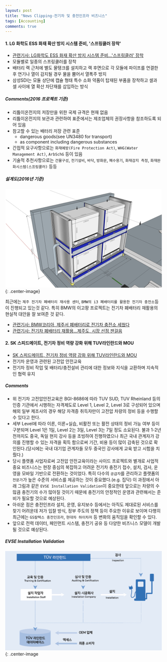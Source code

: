```yaml
---
layout: post
title: "News Clipping-전기차 및 충전인프라 비즈니스"
tags: [Accounting]
comments: true
---
```


#### 1. LG 화학도 ESS 화재 확산 방지 시스템 준비, '스프링쿨러 장착'
- [관련기사: LG화학도 ESS 화재 확산 방지 시스템 준비…'스프링클러' 장착](https://www.etnews.com/20191104000307?m=1)
- 모듈별로 일종의 스프링쿨러를 장착
- 배터리 랙 근처에 별도 물탱크를 설치하고 랙 후면으로 각 모듈에 파이프를 연결한 후 연기나 열이 감지될 경우 물을 뿜어서 열폭주 방지
- 삼성SDI는 모듈 상단에 캡슐 형태 특수 소화 약품이 탑재된 부품을 장착하고 셀과 셀 사이에 열 확산 차단재를 삽입하는 방식

##### Comments(2016 프로젝트 기준)
- 리튬이온전지의 저장만을 위한 국제 규격은 현재 없음
- 리튬이온전지의 보관과 관련하여 표준에서는 제조업체의 권장사항을 참조하도록 되어 있음
- 참고할 수 있는 배터리 저장 관련 표준
  - dangerous goods(see UN3480 for transport)
  - as component including dangerous substances
- 간접적 요구사항으로는 `화재예방(Fire Protection Act)`, `WHG(Water Management Act)`, `ArbSchG` 등이 있음
- 기술적 추천사항으로는 `건물구성`, `전기설비`, `바닥`, `방화문`, `폐수용기`, `화재감지 측정`, `화재완화시스템(스프링쿨러)` 등등

##### 설계도(2016년 기준)

![Image-2](../images/2019-12-14-1-daily-clipping-1.png){: .center-image}

최근에는 `제주 전기차 폐배터리 재사용 센터`, `BMW의 i3 폐배터리를 활용한 전기차 충전소`등이 진행되고 있는것 같다. 특히 BMW의 이고팡 프로젝트는 전기차 폐배터리 재활용의 현실적 대안을 잘 보여준 것 같다.
- [관련기사: BMW코리아, 제주서 폐배터리로 전기차 충전소 세웠다](http://it.chosun.com/site/data/html_dir/2019/08/12/2019081202263.html)
- [관련기사: 전기차 폐배터리 재활용…제주도, 시장 선점 잰걸음](https://www.msn.com/ko-kr/news/national/%EC%A0%84%EA%B8%B0%EC%B0%A8-%ED%8F%90%EB%B0%B0%ED%84%B0%EB%A6%AC-%EC%9E%AC%ED%99%9C%EC%9A%A9%E2%80%A6%EC%A0%9C%EC%A3%BC%EB%8F%84-%EC%8B%9C%EC%9E%A5-%EC%84%A0%EC%A0%90-%EC%9E%B0%EA%B1%B8%EC%9D%8C/ar-BBVc3gH)


#### 2. SK 스피드메이트, 전기차 정비 역량 강화 위해 TUV라인란드와 MOU
- [SK 스피드메이트, 전기차 정비 역량 강화 위해 TUV라인란드와 MOU](https://www.etnews.com/20191104000307?m=1)
- 전기차 운영과 관련된 고전압 안전교육
- 전기차 정비 작업 및 배터리/충전설비 관리에 대한 정보와 지식을 교환하며 지속적인 협력 유지


##### Comments
- 위 전기차 고전압안전교육은 BGI-8686에 따라 TUV SUD, TUV Rheinland 등의 인증 기관에서 시행하는 자격제도로 Level 1, Level 2, Level 3로 구성되어 있으며 해외 일부 제조사의 경우 해당 자격증 취득자만이 고전압 차량의 정비 등을 수행할 수 있다고 한다.
- 세부 Level에 따라 이론, 이론+실습, 비활전 또는 활전 상태의 정비 가능 여부 등이 구분되며 Level 1은 1일, Level 2는 3일, Level 3는 7일 정도 소요된다. 불과 1-2년 전까지도 중국, 독일 현지 강사 등을 초빙하여 진행하였으나 최근 국내 관계자가 강의를 진행할 수 있는 자격을 획득 함으로써 기간, 비용 등이 많이 감축된 것으로 확인된다.(당시에는 국내 대기업 관계자들 모두 중국인 강사에게 교육 받고 시험을 치뤘다.)
- 당시 플랫폼 사업자로써 고전압 안전교육이라는 사이드 프로젝트와 별개로 사업적 중요 비즈니스는 현장 중심의 복잡하고 어려운 전기차 충전기 접수, 설치, 검사, 운영을 모바일 기반으로 전환하는 것이었다. 특히 다수의 `공급자`를 관리하고 플랫폼의 `전문가`가 높은 수준의 서비스를 제공하는 것이 중요했다.(e.g. 집닥) 이 과정에서 아래 그림과 같은 `EVSE Installation Validation`이 중요한데 앞으로는 차량의 수 많큼 충전기의 수가 많아질 것이기 때문에 충전기의 안정적인 운영과 관련해서는 준비가 필요할 것으로 예상된다.
- 아쉬운 점은 충전인프라 설치, 운영, 유지보수 등에서는 아직도 제대로된 서비스를 찾기 어려운데 저가 입찰 방식, 정부 주도의 정책 등이 주요한 이유로 보이며 다행히 최근에는 `GS칼텍스 충전인프라`, `현대차 하이차저` 등 변화의 움직임을 확인할 수 있다.
- 앞으로 전력 데이터, 페인먼트 시스템, 충전기 공유 등 다양한 비즈니스 모델이 개발될 것으로 예상된다.

##### EVSE Installation Validation
![Image-2](../images/2019-12-14-1-daily-clipping-2.png){: .center-image
